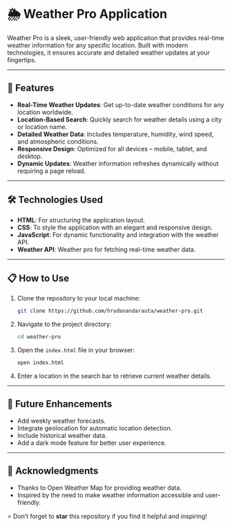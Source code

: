 # 🌦️ Weather Pro Application

Weather Pro is a sleek, user-friendly web application that provides real-time weather information for any specific location. Built with modern technologies, it ensures accurate and detailed weather updates at your fingertips.

---

## 🚀 Features

- **Real-Time Weather Updates**: Get up-to-date weather conditions for any location worldwide.
- **Location-Based Search**: Quickly search for weather details using a city or location name.
- **Detailed Weather Data**: Includes temperature, humidity, wind speed, and atmospheric conditions.
- **Responsive Design**: Optimized for all devices – mobile, tablet, and desktop.
- **Dynamic Updates**: Weather information refreshes dynamically without requiring a page reload.

---

## 🛠️ Technologies Used

- **HTML**: For structuring the application layout.
- **CSS**: To style the application with an elegant and responsive design.
- **JavaScript**: For dynamic functionality and integration with the weather API.
- **Weather API**: Weather pro for fetching real-time weather data.

---

## 📋 How to Use

1. Clone the repository to your local machine:
   ```bash
   git clone https://github.com/hrudanandarauta/weather-pro.git
   ```
2. Navigate to the project directory:
   ```bash
   cd weather-pro
   ```
3. Open the `index.html` file in your browser:
   ```bash
   open index.html
   ```
4. Enter a location in the search bar to retrieve current weather details.


---

## 📝 Future Enhancements

- Add weekly weather forecasts.
- Integrate geolocation for automatic location detection.
- Include historical weather data.
- Add a dark mode feature for better user experience.

---


## 🌟 Acknowledgments

- Thanks to Open Weather Map for providing weather data.
- Inspired by the need to make weather information accessible and user-friendly.


⭐ Don’t forget to **star** this repository if you find it helpful and inspiring!

